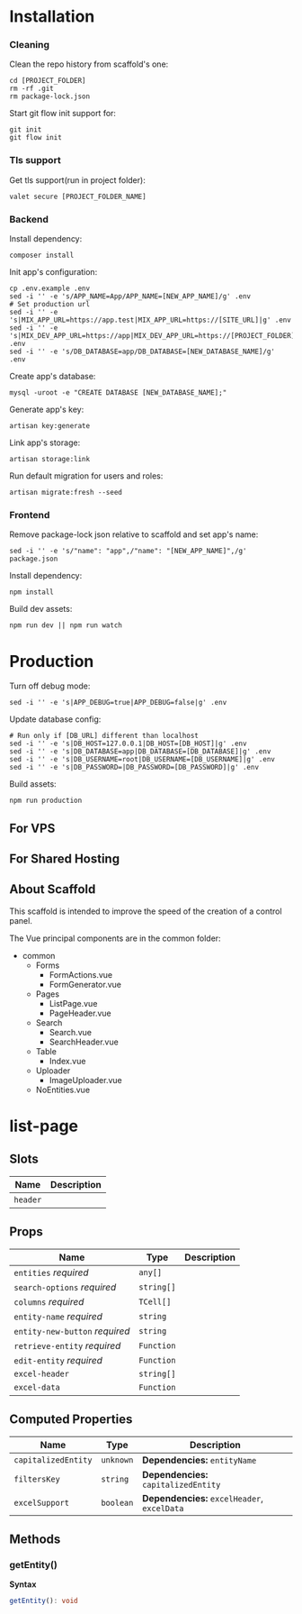# Installation

### Cleaning
Clean the repo history from scaffold's one:
```
cd [PROJECT_FOLDER]
rm -rf .git
rm package-lock.json
```
Start git flow init support for:
```
git init
git flow init
```
### Tls support
Get tls support(run in project folder):
```
valet secure [PROJECT_FOLDER_NAME]
```

### Backend
Install dependency:
```
composer install
```
Init app's configuration:
```
cp .env.example .env
sed -i '' -e 's/APP_NAME=App/APP_NAME=[NEW_APP_NAME]/g' .env
# Set production url
sed -i '' -e 's|MIX_APP_URL=https://app.test|MIX_APP_URL=https://[SITE_URL]|g' .env
sed -i '' -e 's|MIX_DEV_APP_URL=https://app|MIX_DEV_APP_URL=https://[PROJECT_FOLDER]|g' .env
sed -i '' -e 's/DB_DATABASE=app/DB_DATABASE=[NEW_DATABASE_NAME]/g' .env
```
Create app's database:
```
mysql -uroot -e "CREATE DATABASE [NEW_DATABASE_NAME];"
```
Generate app's key:
```
artisan key:generate
```
Link app's storage:
```
artisan storage:link
```
Run default migration for users and roles:
```
artisan migrate:fresh --seed
```

### Frontend
Remove package-lock json relative to scaffold and set app's name:
```
sed -i '' -e 's/"name": "app",/"name": "[NEW_APP_NAME]",/g' package.json
```
Install dependency:
```
npm install
```
Build dev assets:
```
npm run dev || npm run watch
```

# Production
Turn off debug mode:
```
sed -i '' -e 's|APP_DEBUG=true|APP_DEBUG=false|g' .env
```
Update database config:
```
# Run only if [DB_URL] different than localhost
sed -i '' -e 's|DB_HOST=127.0.0.1|DB_HOST=[DB_HOST]|g' .env
sed -i '' -e 's|DB_DATABASE=app|DB_DATABASE=[DB_DATABASE]|g' .env
sed -i '' -e 's|DB_USERNAME=root|DB_USERNAME=[DB_USERNAME]|g' .env
sed -i '' -e 's|DB_PASSWORD=|DB_PASSWORD=[DB_PASSWORD]|g' .env
```
Build assets:
```
npm run production
```

## For VPS

## For Shared Hosting


## About Scaffold

This scaffold is intended to improve the speed of the creation of a control panel.

The Vue principal components are in the common folder:
- common
    - Forms
        - FormActions.vue
        - FormGenerator.vue
    - Pages
        - ListPage.vue
        - PageHeader.vue
    - Search
        - Search.vue
        - SearchHeader.vue
    - Table
        - Index.vue
    - Uploader
        - ImageUploader.vue
    - NoEntities.vue


# list-page

## Slots

| Name     | Description |
| -------- | ----------- |
| `header` | &nbsp;      |

## Props

| Name                           | Type       | Description |
| ------------------------------ | ---------- | ----------- |
| `entities` *required*          | `any[]`    |             |
| `search-options` *required*    | `string[]` |             |
| `columns` *required*           | `TCell[]`  |             |
| `entity-name` *required*       | `string`   |             |
| `entity-new-button` *required* | `string`   |             |
| `retrieve-entity` *required*   | `Function` |             |
| `edit-entity` *required*       | `Function` |             |
| `excel-header`                 | `string[]` |             |
| `excel-data`                   | `Function` | &nbsp;      |

## Computed Properties

| Name                | Type      | Description                                  |
| ------------------- | --------- | -------------------------------------------- |
| `capitalizedEntity` | `unknown` | **Dependencies:** `entityName`               |
| `filtersKey`        | `string`  | **Dependencies:** `capitalizedEntity`        |
| `excelSupport`      | `boolean` | **Dependencies:** `excelHeader`, `excelData` |

## Methods

### getEntity()

**Syntax**

```typescript
getEntity(): void
```

